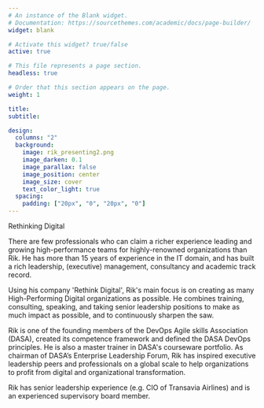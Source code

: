 ```yaml
---
# An instance of the Blank widget.
# Documentation: https://sourcethemes.com/academic/docs/page-builder/
widget: blank

# Activate this widget? true/false
active: true

# This file represents a page section.
headless: true

# Order that this section appears on the page.
weight: 1

title: 
subtitle:

design:
  columns: "2"
  background:
    image: rik_presenting2.png
    image_darken: 0.1
    image_parallax: false
    image_position: center
    image_size: cover
    text_color_light: true
  spacing:
    padding: ["20px", "0", "20px", "0"]
---
```


Rethinking Digital 

There are few professionals who can claim a richer experience leading and growing high-performance teams for highly-renowned organizations than Rik. He has more than 15 years of experience in the IT domain, and has built a rich leadership, (executive) management, consultancy and academic track record. </div>

Using his company 'Rethink Digital', Rik's main focus is on creating as many High-Performing Digital organizations as possible. He combines training, consulting, speaking, and taking senior leadership positions to make as much impact as possible, and to continuously sharpen the saw.

Rik is one of the founding members of the DevOps Agile skills Association (DASA), created its competence framework and defined the DASA DevOps principles. He is also a master trainer in DASA's courseware portfolio. As chairman of DASA’s Enterprise Leadership Forum, Rik has inspired executive leadership peers and professionals on a global scale to help organizations to profit from digital and organizational transformation. 

Rik has senior leadership experience (e.g. CIO of Transavia Airlines) and is an experienced supervisory board member.



